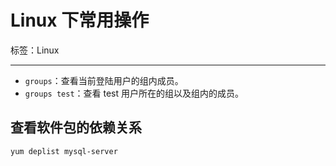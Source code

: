 # Linux 下常用操作

标签：Linux

---

- `groups`：查看当前登陆用户的组内成员。
- `groups test`：查看 test 用户所在的组以及组内的成员。

## 查看软件包的依赖关系

`yum deplist mysql-server`